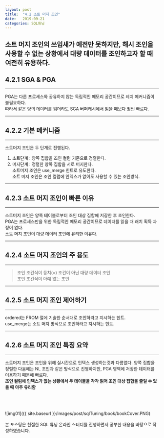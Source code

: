 ```yaml
---
layout: post
title:  "4.2 소트 머지 조인"
date:   2019-09-21
categories: SQL튜닝
---  
```

  
소트 머지 조인의 쓰임새가 예전만 못하지만, 해시 조인을 사용할 수 없는 상황에서 대량 데이터를 조인하고자 할 때 여전히 유용하다.
---  
## 4.2.1 SGA & PGA
---  
PGA는 다른 프로세스와 공유하지 않는 독립적인 메모리 공간이므로 레치 메커니즘이 불필요하다.  
따라서 같은 양의 데이터를 읽더라도 SGA 버퍼캐시에서 읽을 때보다 훨씬 빠르다.  
  
---  
## 4.2.2 기본 메커니즘  
---  
소트머지 조인은 두 단계로 진행된다.  
1. 소트단계 : 양쪽 집합을 조인 컬럼 기준으로 정렬한다.  
2. 머지단계 : 정렬한 양쪽 집합을 서로 머지한다.  
소트머지 조인은 use_merge 힌트로 유도한다.  
소트 머지 조인은 조인 컬럼에 인덱스가 없어도 사용할 수 있는 조인방식.  
  
---  
## 4.2.3 소트 머지 조인이 빠른 이유
---  
소트머지 조인은 양쪽 테이블로부터 조인 대상 집합에 저장한 후 조인한다.  
PGA는 프로세스만을 위한 독립적인 메모리 공간이므로 데이터를 읽을 때 래치 획득 과정이 없다.  
소트 머지 조인이 대량 데이터 조인에 유리한 이유다.  
  
---  
## 4.2.4 소트 머지 조인의 주 용도
---  
> 조인 조건식이 등치(=) 조건이 아닌 대량 데이터 조인  
> 조인 조건식이 아예 없는 조인  
  
---  
## 4.2.5 소트 머지 조인 제어하기  
---  
ordered는 FROM 절에 기술한 순서대로 조인하라고 지시하는 힌트.  
use_merge는 소트 머지 방식으로 조인하라고 지시하는 힌트.  
  
---
## 4.2.6 소트 머지 조인 특징 요약 
---  
소트머지 조인은 조인을 위해 실시간으로 인덱스 생성하는것과 다름없다.
양쪽 집합을 정렬한 다음에는 NL 조인과 같은 방식으로 진행하지만, PGA 영역에 저장한 데이터를 이용하기 때문에 빠르다.  
**조인 컬럼에 인덱스가 없는 상황에서 두 테이블을 각각 읽어 조인 대상 집합을 줄일 수 있을 때 아주 유리함**  
<br>
<br>
<br>
<br>
![img01]({{ site.baseurl }}/images/post/sqlTuning/book/bookCover.PNG)<br>
<br>
본 포스팅은 친절한 SQL 튜닝 온라인 스터디를 진행하면서 공부한 내용을 바탕으로 작성하였습니다.<br>
<br>
<br>
<br>